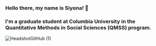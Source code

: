 ### Hello there, my name is Siyona! 👋 
### I'm a graduate student at Columbia University in the Quantitative Methods in Social Sciences (QMSS) program. 

![HeadshotGitHub (1)](https://user-images.githubusercontent.com/94492402/144899220-9685d5fe-8c50-4141-815b-3fcdb4d8bf97.jpeg)


<!--
**SiyonaSamuel/siyonasamuel** is a ✨ _special_ ✨ repository because its `README.md` (this file) appears on your GitHub profile.

Here are some ideas to get you started:

- 🔭 I’m currently working on ...
- 🌱 I’m currently learning ...
- 👯 I’m looking to collaborate on ...
- 🤔 I’m looking for help with ...
- 💬 Ask me about ...
- 📫 How to reach me: ...
- 😄 Pronouns: ...
- ⚡ Fun fact: ...
-->
